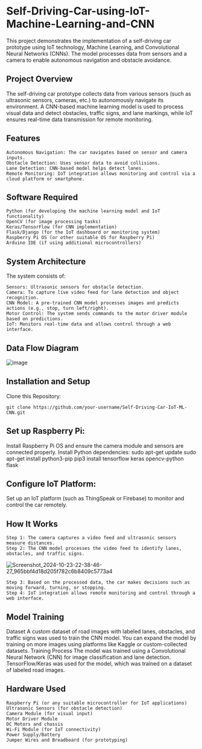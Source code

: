 # Self-Driving-Car-using-IoT-Machine-Learning-and-CNN
This project demonstrates the implementation of a self-driving car prototype using IoT technology, Machine Learning, and Convolutional Neural Networks (CNNs). The model processes data from sensors and a camera to enable autonomous navigation and obstacle avoidance.
## Project Overview
The self-driving car prototype collects data from various sensors (such as ultrasonic sensors, cameras, etc.) to autonomously navigate its environment. A CNN-based machine learning model is used to process visual data and detect obstacles, traffic signs, and lane markings, while IoT ensures real-time data transmission for remote monitoring.

## Features
    Autonomous Navigation: The car navigates based on sensor and camera inputs.
    Obstacle Detection: Uses sensor data to avoid collisions.
    Lane Detection: CNN-based model helps detect lanes.
    Remote Monitoring: IoT integration allows monitoring and control via a cloud platform or smartphone.

## Software Required
    Python (for developing the machine learning model and IoT functionality)
    OpenCV (for image processing tasks)
    Keras/TensorFlow (for CNN implementation)
    Flask/Django (for the IoT dashboard or monitoring system)
    Raspberry Pi OS (or other suitable OS for Raspberry Pi)
    Arduino IDE (if using additional microcontrollers)
## System Architecture
  The system consists of:

    Sensors: Ultrasonic sensors for obstacle detection.
    Camera: To capture live video feed for lane detection and object recognition.
    CNN Model: A pre-trained CNN model processes images and predicts actions (e.g., stop, turn left/right).
    Motor Control: The system sends commands to the motor driver module based on predictions.
    IoT: Monitors real-time data and allows control through a web interface.
## Data Flow Diagram

  ![image](https://github.com/user-attachments/assets/5dc3fb8d-6fa6-472f-8d07-eb4de60e105d)


## Installation and Setup
  Clone this Repository:

    git clone https://github.com/your-username/Self-Driving-Car-IoT-ML-CNN.git
## Set up Raspberry Pi:

  Install Raspberry Pi OS and ensure the camera module and sensors are connected properly.
  Install Python dependencies:
    sudo apt-get update
    sudo apt-get install python3-pip
    pip3 install tensorflow keras opencv-python flask
    
## Configure IoT Platform:

  Set up an IoT platform (such as ThingSpeak or Firebase) to monitor and control the car remotely.
## How It Works
    Step 1: The camera captures a video feed and ultrasonic sensors measure distances.
    Step 2: The CNN model processes the video feed to identify lanes, obstacles, and traffic signs.
  ![Screenshot_2024-10-23-22-38-46-27_965bbf4d18d205f782c6b8409c5773a4](https://github.com/user-attachments/assets/ec7c5f65-8725-4305-a4f1-fdacb895ef54)

    Step 3: Based on the processed data, the car makes decisions such as moving forward, turning, or stopping.
    Step 4: IoT integration allows remote monitoring and control through a web interface.


## Model Training
  Dataset
  A custom dataset of road images with labeled lanes, obstacles, and traffic signs was used to train the CNN model.
  You can expand the model by training on more images using platforms like Kaggle or custom-collected datasets.
  Training Process
  The model was trained using a Convolutional Neural Network (CNN) for image classification and lane detection.
  TensorFlow/Keras was used for the model, which was trained on a dataset of labeled road images.

## Hardware Used
    Raspberry Pi (or any suitable microcontroller for IoT applications)
    Ultrasonic Sensors (for obstacle detection)
    Camera Module (for visual input)
    Motor Driver Module
    DC Motors and chassis
    Wi-Fi Module (for IoT connectivity)
    Power Supply/Battery
    Jumper Wires and Breadboard (for prototyping)
